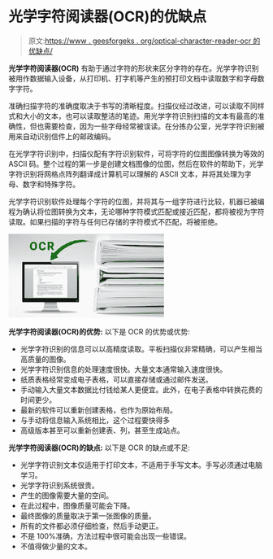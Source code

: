 # 光学字符阅读器(OCR)的优缺点

> 原文:[https://www . geesforgeks . org/optical-character-reader-ocr 的优缺点/](https://www.geeksforgeeks.org/advantages-and-disadvantages-of-optical-character-reader-ocr/)

**光学字符阅读器(OCR)** 有助于通过字符的形状来区分字符的存在。光学字符识别被用作数据输入设备，从打印机、打字机等产生的预打印文档中读取数字和字母数字字符。

准确扫描字符的准确度取决于书写的清晰程度。扫描仪经过改进，可以读取不同样式和大小的文本，也可以读取整洁的笔迹。用光学字符识别扫描的文本有最高的准确性，但也需要检查，因为一些字母经常被误读。在分拣办公室，光学字符识别被用来自动识别信件上的邮政编码。

在光学字符识别中，扫描仪配有字符识别软件，可将字符的位图图像转换为等效的 ASCII 码。整个过程的第一步是创建文档图像的位图，然后在软件的帮助下，光学字符识别将网格点阵列翻译成计算机可以理解的 ASCII 文本，并将其处理为字母、数字和特殊字符。

光学字符识别软件处理每个字符的位图，并将其与一组字符进行比较，机器已被编程为确认将位图转换为文本，无论哪种字符模式匹配或接近匹配，都将被视为字符读取。如果扫描的字符与任何已存储的字符模式不匹配，将被拒绝。

![](img/89aa4e75bf930d51890a0626e84326a0.png)

**光学字符阅读器(OCR)的优势:**
以下是 OCR 的优势或优势:

*   光学字符识别的信息可以以高精度读取。平板扫描仪非常精确，可以产生相当高质量的图像。
*   光学字符识别信息的处理速度很快。大量文本通常输入速度很快。
*   纸质表格经常变成电子表格，可以直接存储或通过邮件发送。
*   手动输入大量文本数据比付钱给某人更便宜。此外，在电子表格中转换花费的时间更少。
*   最新的软件可以重新创建表格，也作为原始布局。
*   与手动将信息输入系统相比，这个过程要快得多
*   高级版本甚至可以重新创建表、列，甚至生成站点。

**光学字符阅读器(OCR)的缺点:**
以下是 OCR 的缺点或不足:

*   光学字符识别文本仅适用于打印文本，不适用于手写文本。手写必须通过电脑学习。
*   光学字符识别系统很贵。
*   产生的图像需要大量的空间。
*   在此过程中，图像质量可能会下降。
*   最终图像的质量取决于第一张图像的质量。
*   所有的文件都必须仔细检查，然后手动更正。
*   不是 100%准确，方法过程中很可能会出现一些错误。
*   不值得做少量的文本。